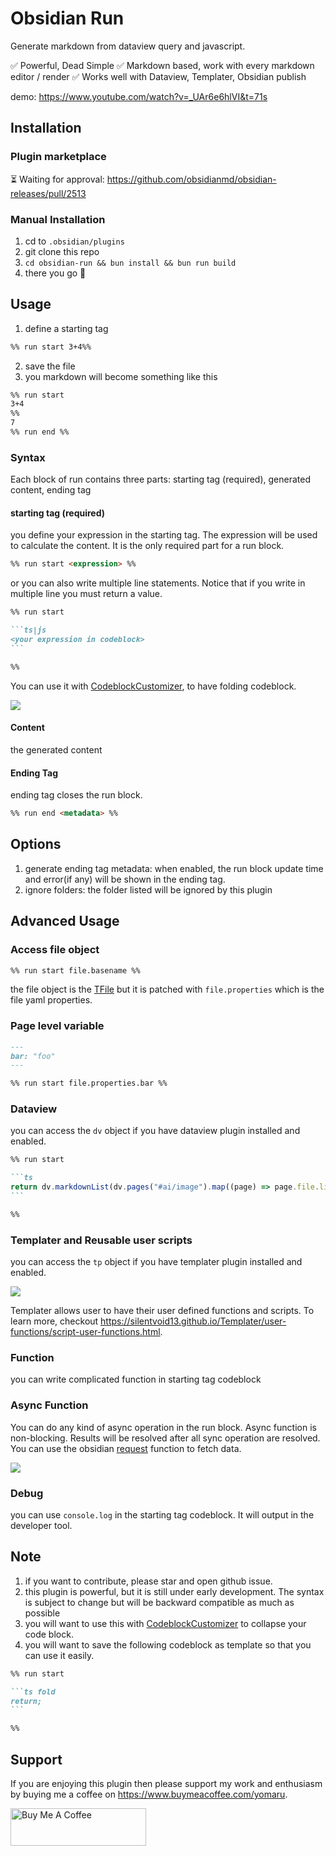 # Obsidian Run

Generate markdown from dataview query and javascript.

✅ Powerful, Dead Simple
✅ Markdown based, work with every markdown editor / render
✅ Works well with Dataview, Templater, Obsidian publish

demo: https://www.youtube.com/watch?v=_UAr6e6hlVI&t=71s

## Installation

### Plugin marketplace

⏳ Waiting for approval: https://github.com/obsidianmd/obsidian-releases/pull/2513

### Manual Installation

1. cd to `.obsidian/plugins`
2. git clone this repo
3. `cd obsidian-run && bun install && bun run build`
4. there you go 🎉

## Usage

1. define a starting tag

```md
%% run start 3+4%%
```

2. save the file
3. you markdown will become something like this

```md
%% run start
3+4
%%
7
%% run end %%
```

### Syntax

Each block of run contains three parts: starting tag (required), generated content, ending tag

#### starting tag (required)

you define your expression in the starting tag. The expression will be used to calculate the content. It is the only required part for a run block.

```md
%% run start <expression> %%
```

or you can also write multiple line statements. Notice that if you write in multiple line you must return a value.

````md
%% run start

```ts|js
<your expression in codeblock>
```

%%
````

You can use it with [CodeblockCustomizer](https://github.com/mugiwara85/CodeblockCustomizer), to have folding codeblock.

![](https://user-images.githubusercontent.com/43137033/272329457-d278a370-63d6-4dc2-a3f4-68767745ac92.png)

#### Content

the generated content

#### Ending Tag

ending tag closes the run block.

```md
%% run end <metadata> %%
```

## Options

1. generate ending tag metadata: when enabled, the run block update time and error(if any) will be shown in the ending tag.
2. ignore folders: the folder listed will be ignored by this plugin

## Advanced Usage

### Access file object

```md
%% run start file.basename %%
```

the file object is the [TFile](https://docs.obsidian.md/Reference/TypeScript+API/TFile/TFile) but it is patched with `file.properties` which is the file yaml properties.

### Page level variable

```md
---
bar: "foo"
---

%% run start file.properties.bar %%
```

### Dataview

you can access the `dv` object if you have dataview plugin installed and enabled.

````md
%% run start

```ts
return dv.markdownList(dv.pages("#ai/image").map((page) => page.file.link));
```

%%
````

### Templater and Reusable user scripts

you can access the `tp` object if you have templater plugin installed and enabled.

![](https://share.cleanshot.com/qwTYFCby+)

Templater allows user to have their user defined functions and scripts. To learn more, checkout https://silentvoid13.github.io/Templater/user-functions/script-user-functions.html.

### Function

you can write complicated function in starting tag codeblock

### Async Function

You can do any kind of async operation in the run block. Async function is non-blocking. Results will be resolved after all sync operation are resolved. You can use the obsidian [request](https://docs.obsidian.md/Reference/TypeScript+API/request) function to fetch data.

![](https://share.cleanshot.com/83hQltDB+)

### Debug

you can use `console.log` in the starting tag codeblock. It will output in the developer tool.

## Note

1. if you want to contribute, please star and open github issue.
2. this plugin is powerful, but it is still under early development. The syntax is subject to change but will be backward compatible as much as possible
3. you will want to use this with [CodeblockCustomizer](https://github.com/mugiwara85/CodeblockCustomizer) to collapse your code block.
4. you will want to save the following codeblock as template so that you can use it easily.

````md
%% run start

```ts fold
return;
```

%%
````

## Support

If you are enjoying this plugin then please support my work and enthusiasm by buying me a coffee on https://www.buymeacoffee.com/yomaru.

<a href="https://www.buymeacoffee.com/yomaru" target="_blank"><img src="https://cdn.buymeacoffee.com/buttons/v2/default-yellow.png" alt="Buy Me A Coffee" style="height: 60px !important;width: 217px !important;" ></a>
